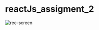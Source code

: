 # reactJs_assigment_2
![rec-screen](https://user-images.githubusercontent.com/85560264/215702518-51e68ef5-edf2-43a6-8a43-8ac4cb9bb722.gif)
